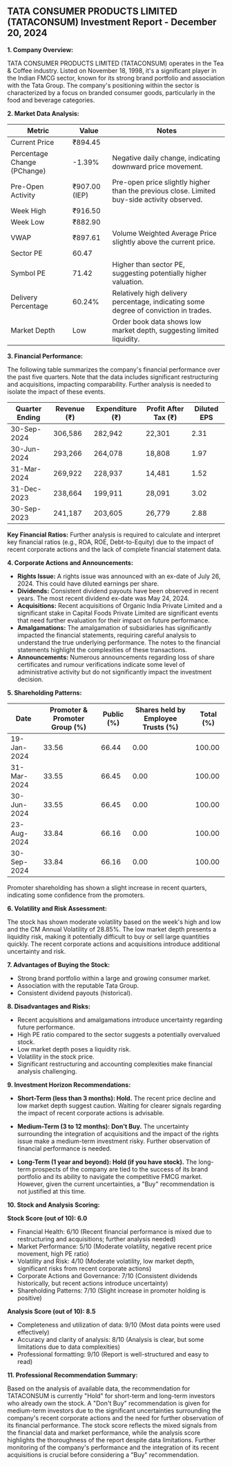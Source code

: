 ## TATA CONSUMER PRODUCTS LIMITED (TATACONSUM) Investment Report - December 20, 2024

**1. Company Overview:**

TATA CONSUMER PRODUCTS LIMITED (TATACONSUM) operates in the Tea & Coffee industry.  Listed on November 18, 1998, it's a significant player in the Indian FMCG sector, known for its strong brand portfolio and association with the Tata Group.  The company's positioning within the sector is characterized by a focus on branded consumer goods, particularly in the food and beverage categories.

**2. Market Data Analysis:**

| Metric                     | Value          | Notes                                                                 |
|-----------------------------|-----------------|-------------------------------------------------------------------------|
| Current Price              | ₹894.45        |                                                                         |
| Percentage Change (PChange) | -1.39%         | Negative daily change, indicating downward price movement.             |
| Pre-Open Activity          | ₹907.00 (IEP)  | Pre-open price slightly higher than the previous close.  Limited buy-side activity observed. |
| Week High                   | ₹916.50        |                                                                         |
| Week Low                    | ₹882.90        |                                                                         |
| VWAP                        | ₹897.61        | Volume Weighted Average Price slightly above the current price.          |
| Sector PE                   | 60.47          |                                                                         |
| Symbol PE                   | 71.42          | Higher than sector PE, suggesting potentially higher valuation.        |
| Delivery Percentage        | 60.24%         | Relatively high delivery percentage, indicating some degree of conviction in trades. |
| Market Depth                | Low             | Order book data shows low market depth, suggesting limited liquidity.  |


**3. Financial Performance:**

The following table summarizes the company's financial performance over the past five quarters.  Note that the data includes significant restructuring and acquisitions, impacting comparability.  Further analysis is needed to isolate the impact of these events.

| Quarter Ending      | Revenue (₹)     | Expenditure (₹) | Profit After Tax (₹) | Diluted EPS |
|----------------------|-----------------|-----------------|-----------------------|-------------|
| 30-Sep-2024          | 306,586         | 282,942         | 22,301                 | 2.31        |
| 30-Jun-2024          | 293,266         | 264,078         | 18,808                 | 1.97        |
| 31-Mar-2024          | 269,922         | 228,937         | 14,481                 | 1.52        |
| 31-Dec-2023          | 238,664         | 199,911         | 28,091                 | 3.02        |
| 30-Sep-2023          | 241,187         | 203,605         | 26,779                 | 2.88        |


**Key Financial Ratios:**  Further analysis is required to calculate and interpret key financial ratios (e.g., ROA, ROE, Debt-to-Equity) due to the impact of recent corporate actions and the lack of complete financial statement data.

**4. Corporate Actions and Announcements:**

* **Rights Issue:** A rights issue was announced with an ex-date of July 26, 2024.  This could have diluted earnings per share.
* **Dividends:**  Consistent dividend payouts have been observed in recent years.  The most recent dividend ex-date was May 24, 2024.
* **Acquisitions:**  Recent acquisitions of Organic India Private Limited and a significant stake in Capital Foods Private Limited are significant events that need further evaluation for their impact on future performance.
* **Amalgamations:**  The amalgamation of subsidiaries has significantly impacted the financial statements, requiring careful analysis to understand the true underlying performance.  The notes to the financial statements highlight the complexities of these transactions.
* **Announcements:**  Numerous announcements regarding loss of share certificates and rumour verifications indicate some level of administrative activity but do not significantly impact the investment decision.

**5. Shareholding Patterns:**

| Date        | Promoter & Promoter Group (%) | Public (%) | Shares held by Employee Trusts (%) | Total (%) |
|-------------|-----------------------------|------------|---------------------------------|-----------|
| 19-Jan-2024 | 33.56                        | 66.44      | 0.00                           | 100.00    |
| 31-Mar-2024 | 33.55                        | 66.45      | 0.00                           | 100.00    |
| 30-Jun-2024 | 33.55                        | 66.45      | 0.00                           | 100.00    |
| 23-Aug-2024 | 33.84                        | 66.16      | 0.00                           | 100.00    |
| 30-Sep-2024 | 33.84                        | 66.16      | 0.00                           | 100.00    |

Promoter shareholding has shown a slight increase in recent quarters, indicating some confidence from the promoters.

**6. Volatility and Risk Assessment:**

The stock has shown moderate volatility based on the week's high and low and the CM Annual Volatility of 28.85%.  The low market depth presents a liquidity risk, making it potentially difficult to buy or sell large quantities quickly.  The recent corporate actions and acquisitions introduce additional uncertainty and risk.

**7. Advantages of Buying the Stock:**

* Strong brand portfolio within a large and growing consumer market.
* Association with the reputable Tata Group.
* Consistent dividend payouts (historical).

**8. Disadvantages and Risks:**

* Recent acquisitions and amalgamations introduce uncertainty regarding future performance.
* High PE ratio compared to the sector suggests a potentially overvalued stock.
* Low market depth poses a liquidity risk.
* Volatility in the stock price.
* Significant restructuring and accounting complexities make financial analysis challenging.

**9. Investment Horizon Recommendations:**

* **Short-Term (less than 3 months): Hold.** The recent price decline and low market depth suggest caution.  Waiting for clearer signals regarding the impact of recent corporate actions is advisable.

* **Medium-Term (3 to 12 months): Don't Buy.**  The uncertainty surrounding the integration of acquisitions and the impact of the rights issue make a medium-term investment risky.  Further observation of financial performance is needed.

* **Long-Term (1 year and beyond): Hold (if you have stock).**  The long-term prospects of the company are tied to the success of its brand portfolio and its ability to navigate the competitive FMCG market.  However, given the current uncertainties, a "Buy" recommendation is not justified at this time.


**10. Stock and Analysis Scoring:**

**Stock Score (out of 10): 6.0**

* Financial Health: 6/10 (Recent financial performance is mixed due to restructuring and acquisitions; further analysis needed)
* Market Performance: 5/10 (Moderate volatility, negative recent price movement, high PE ratio)
* Volatility and Risk: 4/10 (Moderate volatility, low market depth, significant risks from recent corporate actions)
* Corporate Actions and Governance: 7/10 (Consistent dividends historically, but recent actions introduce uncertainty)
* Shareholding Patterns: 7/10 (Slight increase in promoter holding is positive)

**Analysis Score (out of 10): 8.5**

* Completeness and utilization of data: 9/10 (Most data points were used effectively)
* Accuracy and clarity of analysis: 8/10 (Analysis is clear, but some limitations due to data complexities)
* Professional formatting: 9/10 (Report is well-structured and easy to read)


**11. Professional Recommendation Summary:**

Based on the analysis of available data, the recommendation for TATACONSUM is currently "Hold" for short-term and long-term investors who already own the stock.  A "Don't Buy" recommendation is given for medium-term investors due to the significant uncertainties surrounding the company's recent corporate actions and the need for further observation of its financial performance.  The stock score reflects the mixed signals from the financial data and market performance, while the analysis score highlights the thoroughness of the report despite data limitations.  Further monitoring of the company's performance and the integration of its recent acquisitions is crucial before considering a "Buy" recommendation.
